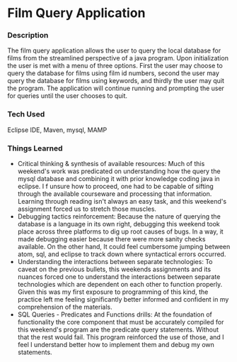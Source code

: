 # Film Query Application

### Description
The film query application allows the user to query the local database for films from the streamlined perspective of a java program. Upon initialization the user is met with a menu of three options. First the user may choose to query the database for films using film id numbers, second the user may query the database for films using keywords, and thirdly the user may quit the program. The application will continue running and prompting the user for queries until the user chooses to quit.     

### Tech Used
 Eclipse IDE, Maven, mysql, MAMP

### Things Learned
  - Critical thinking & synthesis of available resources: Much of this weekend's work was predicated on understanding how the query the mysql database and combining it with prior knowledge coding java in eclipse. I f unsure how to proceed, one had to be capable of sifting through the available courseware and processing that information. Learning through reading isn't always an easy task, and this weekend's assignment forced us to stretch those muscles.
  - Debugging tactics reinforcement: Because the nature of querying the database is a language in its own right, debugging this weekend took place across three platforms to dig up root causes of bugs. In a way, it made debugging easier because there were more sanity checks available. On the other hand, It could feel cumbersome jumping between atom, sql, and eclipse to track down where syntactical errors occurred.
  - Understanding the interactions between separate technologies: To caveat on the previous bullets, this weekends assignments and its nuances forced one to understand the interactions between separate technologies which are dependent on each other to function properly. Given this was my first exposure to programming of this kind, the practice left me feeling significantly better informed and confident in my comprehension of the materials.
  - SQL Queries - Predicates and Functions drills: At the foundation of functionality the core component that must be accurately compiled for this weekend's program are the predicate query statements. Without that the rest would fail. This program reinforced the use of those, and I feel I understand better how to implement them and debug my own statements.  
